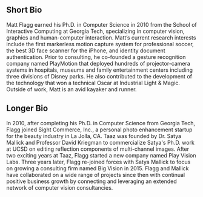 ## Short Bio

Matt Flagg earned his Ph.D. in Computer Science in 2010 from the School of Interactive Computing at Georgia Tech, specializing in computer vision, graphics and human-computer interaction. Matt’s current research interests include the first markerless motion capture system for professional soccer, the best 3D face scanner for the iPhone, and identity document authentication. Prior to consulting, he co-founded a gesture recognition company named PlayMotion that deployed hundreds of projector-camera systems in hospitals, museums and family entertainment centers including three divisions of Disney parks. He also contributed to the development of the technology that won a technical Oscar at Industrial Light & Magic. Outside of work, Matt is an avid kayaker and runner.

## Longer Bio

In 2010, after completing his Ph.D. in Computer Science from Georgia Tech, Flagg joined Sight Commerce, Inc., a personal photo enhancement startup for the beauty industry in La Jolla, CA.  Taaz was founded by Dr. Satya Mallick and Professor David Kriegman to commercialize Satya's Ph.D. work at UCSD on editing reflection components of multi-channel images.  After two exciting years at Taaz, Flagg started a new company named Play Vision Labs.  Three years later, Flagg re-joined forces with Satya Mallick to focus on growing a consulting firm named Big Vision in 2015.  Flagg and Mallick have collaborated on a wide range of projects since then with continual positive business growth by connecting and leveraging an extended network of computer vision consultancies.

